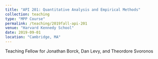 ```yaml
---
title: "API 201: Quantitative Analysis and Empirical Methods"
collection: teaching
type: "MPP Course"
permalink: /teaching/2019fall-api-201
venue: "Harvard Kennedy School"
date: 2019-09-01
location: "Cambridge, MA"
---
```


Teaching Fellow for Jonathan Borck, Dan Levy, and Theordore Svoronos